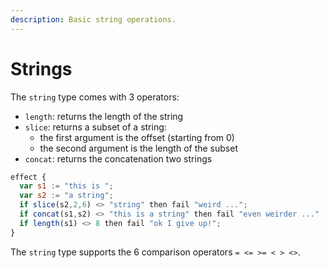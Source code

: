 ```yaml
---
description: Basic string operations.
---
```


# Strings

The `string` type comes with 3 operators:

* `length`: returns the length of the string
* `slice`: returns a subset of a string:
  * the first argument is the offset \(starting from 0\)
  * the second argument is the length of the subset
* `concat`: returns the concatenation two strings

```javascript
effect {
  var s1 := "this is ";
  var s2 := "a string";
  if slice(s2,2,6) <> "string" then fail "weird ...";
  if concat(s1,s2) <> "this is a string" then fail "even weirder ..."
  if length(s1) <> 8 then fail "ok I give up!";
}
```

The `string` type supports the 6 comparison operators `= <= >= < > <>`.

